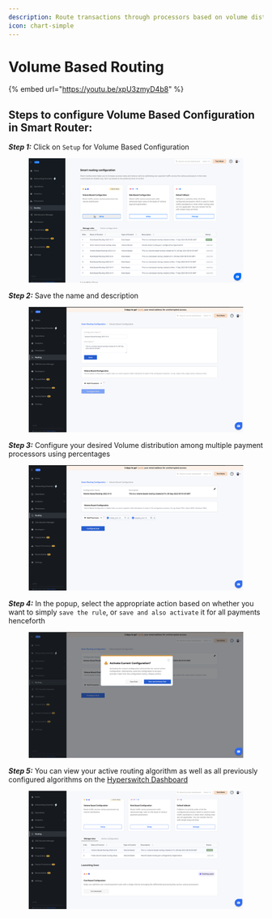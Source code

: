 ```yaml
---
description: Route transactions through processors based on volume distribution
icon: chart-simple
---
```


# Volume Based Routing

{% embed url="https://youtu.be/xpU3zmyD4b8" %}

## Steps to configure Volume Based Configuration in Smart Router:

_**Step 1:**_ Click on `Setup` for Volume Based Configuration

<figure><img src="../../../.gitbook/assets/smartrouter-B-step1.png" alt=""><figcaption></figcaption></figure>

_**Step 2:**_ Save the name and description

<figure><img src="../../../.gitbook/assets/smartrouter-B-step2.png" alt=""><figcaption></figcaption></figure>

_**Step 3:**_ Configure your desired Volume distribution among multiple payment processors using percentages

<figure><img src="../../../.gitbook/assets/smartrouter-B-step3.png" alt=""><figcaption></figcaption></figure>

_**Step 4:**_ In the popup, select the appropriate action based on whether you want to simply `save the rule`, or `save and also activate` it for all payments henceforth

<figure><img src="../../../.gitbook/assets/Bstep4-smartrouter (1).png" alt=""><figcaption></figcaption></figure>

_**Step 5:**_ You can view your active routing algorithm as well as all previously configured algorithms on the [Hyperswitch Dashboard](https://app.hyperswitch.io/routing)

<figure><img src="../../../.gitbook/assets/smartrouter-B-step5.png" alt=""><figcaption></figcaption></figure>

